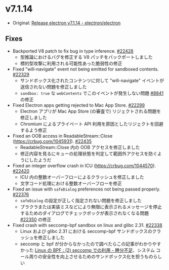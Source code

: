 # v7.1.14

- Original: [Release electron v7.1.14 - electron/electron](https://github.com/electron/electron/releases/tag/v7.1.14)

## Fixes

- Backported V8 patch to fix bug in type inference. [#22428](https://github.com/electron/electron/pull/22428)
  - 型推論におけるバグを修正する V8 パッチをバックポートしました
  - 標的型攻撃に利用される可能性あった脆弱性の修正
- Fixed "will-navigate" event not being emitted for sandboxed contents. [#22329](https://github.com/electron/electron/pull/22329)
  - サンドボックス化されたコンテンツに対して "will-navigate" イベントが送信されない問題を修正しました
  - `sandbox: true` な `webContents` でこのイベントが発生しない問題 [#8841](https://github.com/electron/electron/issues/8841) の修正
- Fixed Electron apps getting rejected to Mac App Store. [#22299](https://github.com/electron/electron/pull/22299)
  - Electron アプリが Mac App Store (の審査で) リジェクトされる問題を修正しました
  - Chromium によるプライベート API 利用を原因としたリジェクトを回避するよう修正
- Fixed an OOB access in ReadableStream::Close (https://crbug.com/1045931). [#22435](https://github.com/electron/electron/pull/22435)
  - ReadableStream::Close 内の OOB アクセスを修正しました
  - 修正内容を見るにキューの処理状態を判定して範囲外アクセスを防ぐようにしたようだ
- Fixed an integer overflow crash in ICU (https://crbug.com/1044570). [#22420](https://github.com/electron/electron/pull/22420)
  - ICU 内の整数オーバーフローによるクラッシュを修正しました
  - 文字コード処理における整数オーバーフローを修正
- Fixed an issue with `safeDialog` preferences not being passed properly. [#22376](https://github.com/electron/electron/pull/22376)
  - `safeDialog` の設定が正しく指定されない問題を修正しました
  - ブラクラまたは実装ミスなどにより無限に表示されるメッセージを停止するためのダイアログでチェックボックが表示されなくなる問題 [#22350](https://github.com/electron/electron/issues/22350) の修正
- Fixed crash with seccomp-bpf sandbox on linux and glibc 2.31. [#22338](https://github.com/electron/electron/pull/22338)
  - Linux および glibc 2.31 における seccomp-bpf サンドボックスのクラッシュを修正しました
  - seccomp と bpf が分からなかったので調べたらこの記事がわかりやすかった [Linux の BPF : (2) seccomp での利用 - 睡分不足](http://mmi.hatenablog.com/entry/2016/08/01/044000)、システム コール周りの安全性を向上させるためのサンドボックス化を担うものらしい
